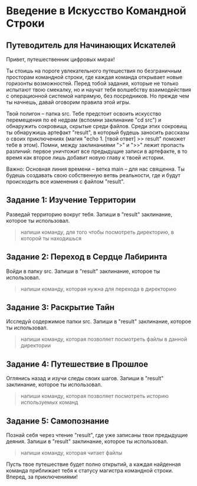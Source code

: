 # Введение в Искусство Командной Строки

## Путеводитель для Начинающих Искателей

Привет, путешественник цифровых мирах!

Ты стоишь на пороге увлекательного путешествия по безграничным просторам командной строки, где каждая команда открывает новые горизонты возможностей. Перед тобой задания, которые не только испытают твою смекалку, но и научат тебя волшебству взаимодействия с операционной системой напрямую, без посредников. Но прежде чем ты начнешь, давай оговорим правила этой игры.

Твой полигон – папка src. Тебе предстоит освоить искусство перемещения по её недрам (вспомни заклинание "cd src") и обнаружить сокровища, скрытые среди файлов. Среди этих сокровищ ты обнаружишь артефакт "result", в который будешь заносить рассказы о своих приключениях (магия "echo 1. [твой ответ] >> result" поможет тебе в этом). Помни, между заклинаниями ">" и ">>" лежит пропасть различий: первое уничтожит все предыдущие записи в артефакте, в то время как второе лишь добавит новую главу к твоей истории.

Важно: Основная линия времени – ветка main – для нас священна. Ты будешь создавать свою собственную ветвь реальности, где и будут происходить все изменения с файлом "result".

## Задание 1: Изучение Территории
Разведай территорию вокруг тебя. Запиши в "result" заклинание, которое ты использовал.
> напиши команду, для того чтобы посмотреть директорию, в которой ты находишься

## Задание 2: Переход в Сердце Лабиринта
Войди в папку src. Запиши в "result" заклинание, которое ты использовал.
> напиши команду, которая нужна для перехода в директорию

## Задание 3: Раскрытие Тайн
Исследуй содержимое папки src. Запиши в "result" заклинание, которое ты использовал.
> напиши команду, которая позволяет посмотреть файлы в данной директории

## Задание 4: Путешествие в Прошлое
Оглянись назад и изучи следы своих шагов. Запиши в "result" заклинание, которое ты использовал.
> напиши команду, которая позволяет посмотреть историю используемых команд

## Задание 5: Самопознание
Познай себя через чтение "result", где уже записаны твои предыдущие деяния. Запиши в "result" заклинание, которое ты использовал.
> напиши команду, которая читает файлы

Пусть твое путешествие будет полно открытий, а каждая найденная команда приближает тебя к статусу магистра командной строки. Вперед, за приключениями!
